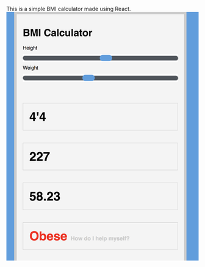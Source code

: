 This is a simple BMI calculator made using React.
![Alt text](bmi.png?raw=true "A sample of the app.")

